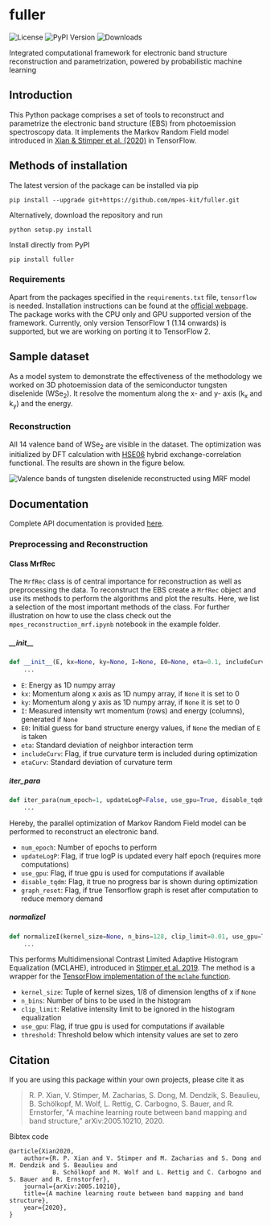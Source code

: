 # fuller
![License](https://img.shields.io/github/license/mpes-kit/fuller?color=lightgrey) ![PyPI Version](https://badge.fury.io/py/fuller.svg) ![Downloads](https://pepy.tech/badge/fuller)

Integrated computational framework for electronic band structure reconstruction and parametrization, powered by probabilistic machine learning

## Introduction

This Python package comprises a set of tools to reconstruct and parametrize the electronic band structure (EBS) from photoemission spectroscopy data. It implements the Markov Random Field model introduced in
[Xian & Stimper et al. (2020)](https://arxiv.org/abs/2005.10210) in TensorFlow.


## Methods of installation

The latest version of the package can be installed via pip

```
pip install --upgrade git+https://github.com/mpes-kit/fuller.git
```

Alternatively, download the repository and run

```
python setup.py install
```

Install directly from PyPI

```
pip install fuller
```

### Requirements

Apart from the packages specified in the `requirements.txt` file, `tensorflow` is needed. Installation instructions can be found at the [official webpage](https://www.tensorflow.org/install). The package works with the CPU only and GPU supported version of the framework. Currently, only version TensorFlow 1 (1.14 onwards) is supported, but we are working on porting it to TensorFlow 2.

## Sample dataset

As a model system to demonstrate the effectiveness of the methodology we worked on 3D photoemission data of the semiconductor tungsten diselenide (WSe<sub>2</sub>). It resolve the momentum along the x- and y- axis (k<sub>x</sub> and k<sub>y</sub>) and the energy.

### Reconstruction

All 14 valence band of WSe<sub>2</sub> are visible in the dataset. The optimization was initialized by DFT calculation with [HSE06](https://aip.scitation.org/doi/10.1063/1.1564060) hybrid exchange-correlation functional. The results are shown in the figure below.

![Valence bands of tungsten diselenide reconstructed using MRF model](https://github.com/VincentStimper/fuller/blob/master/images/mrf_rec_init_kx_slices.gif "Valence bands of tungsten diselenide reconstructed using MRF model")


## Documentation

Complete API documentation is provided [here](https://mpes-kit.github.io/fuller/).

### Preprocessing and Reconstruction

#### Class MrfRec

The `MrfRec` class is of central importance for reconstruction as well as preprocessing the data. To reconstruct the EBS create a `MrfRec` object and use its methods to perform the algorithms and plot the results. Here, we list a selection of the most important methods of the class. For further illustration on how to use the class check out the `mpes_reconstruction_mrf.ipynb` notebook in the example folder.

##### \_\_init\_\_

```python
def __init__(E, kx=None, ky=None, I=None, E0=None, eta=0.1, includeCurv=False, etaCurv=0.1):
    ...
```

* `E`: Energy as 1D numpy array
* `kx`: Momentum along x axis as 1D numpy array, if `None` it is set to 0
* `ky`: Momentum along y axis as 1D numpy array, if `None` it is set to 0
* `I`: Measured intensity wrt momentum (rows) and energy (columns), generated if `None`
* `E0`: Initial guess for band structure energy values, if `None` the median of `E` is taken
* `eta`: Standard deviation of neighbor interaction term
* `includeCurv`: Flag, if true curvature term is included during optimization
* `etaCurv`: Standard deviation of curvature term

##### iter_para

```python
def iter_para(num_epoch=1, updateLogP=False, use_gpu=True, disable_tqdm=False, graph_reset=False):
    ...
```

Hereby, the parallel optimization of Markov Random Field model can be performed to reconstruct an electronic
band.
* `num_epoch`: Number of epochs to perform
* `updateLogP`: Flag, if true logP is updated every half epoch (requires more computations)
* `use_gpu`: Flag, if true gpu is used for computations if available
* `disable_tqdm`: Flag, it true no progress bar is shown during optimization
* `graph_reset`: Flag, if true Tensorflow graph is reset after computation to reduce memory demand

##### normalizeI

```python
def normalizeI(kernel_size=None, n_bins=128, clip_limit=0.01, use_gpu=True, threshold=1e-6):
    ...
```

This performs Multidimensional Contrast Limited Adaptive Histogram Equalization (MCLAHE), introduced in [Stimper et al. 2019](https://ieeexplore.ieee.org/document/8895993). The method is a wrapper for the [TensorFlow implementation of the `mclahe` function](https://github.com/VincentStimper/mclahe).
* `kernel_size`: Tuple of kernel sizes, 1/8 of dimension lengths of x if `None`
* `n_bins`: Number of bins to be used in the histogram
* `clip_limit`: Relative intensity limit to be ignored in the histogram equalization
* `use_gpu`: Flag, if true gpu is used for computations if available
* `threshold`: Threshold below which intensity values are set to zero


## Citation

If you are using this package within your own projects, please cite it as
> R. P. Xian, V. Stimper, M. Zacharias, S. Dong, M. Dendzik, S. Beaulieu, B. Schölkopf, M. Wolf, L. Rettig, C. Carbogno, S. Bauer, and R. Ernstorfer, "A machine learning route between band mapping and band structure," arXiv:2005.10210, 2020.

Bibtex code
```
@article{Xian2020,
    author={R. P. Xian and V. Stimper and M. Zacharias and S. Dong and M. Dendzik and S. Beaulieu and
            B. Schölkopf and M. Wolf and L. Rettig and C. Carbogno and S. Bauer and R. Ernstorfer},
    journal={arXiv:2005.10210},
    title={A machine learning route between band mapping and band structure},
    year={2020},
}
```

